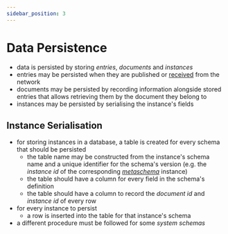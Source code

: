 ```yaml
---
sidebar_position: 3
---
```


# Data Persistence

- data is persisted by storing _entries_, _documents_ and _instances_
- entries may be persisted when they are published or [received](/docs/networking/replication) from the network
- documents may be persisted by recording information alongside stored entries that allows retrieving them by the document they belong to
- instances may be persisted by serialising the instance's fields

## Instance Serialisation

- for storing instances in a database, a table is created for every schema that should be persisted
  - the table name may be constructed from the instance's schema name and a unique identifier for the schema's version (e.g. the _instance id_ of the corresponding [_metaschema_](/docs/writing-data/schemas) instance)
  - the table should have a column for every field in the schema's definition
  - the table should have a column to record the _document id_ and _instance id_ of every row
- for every instance to persist
  - a row is inserted into the table for that instance's schema
- a different procedure must be followed for some _system schemas_
